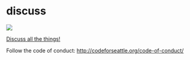 # discuss

<a href="http://openseattleslack.herokuapp.com"><img src="http://openseattleslack.herokuapp.com/badge.svg"></a>

[Discuss all the things!](https://github.com/codeforseattle/discuss/issues)

Follow the code of conduct: http://codeforseattle.org/code-of-conduct/
